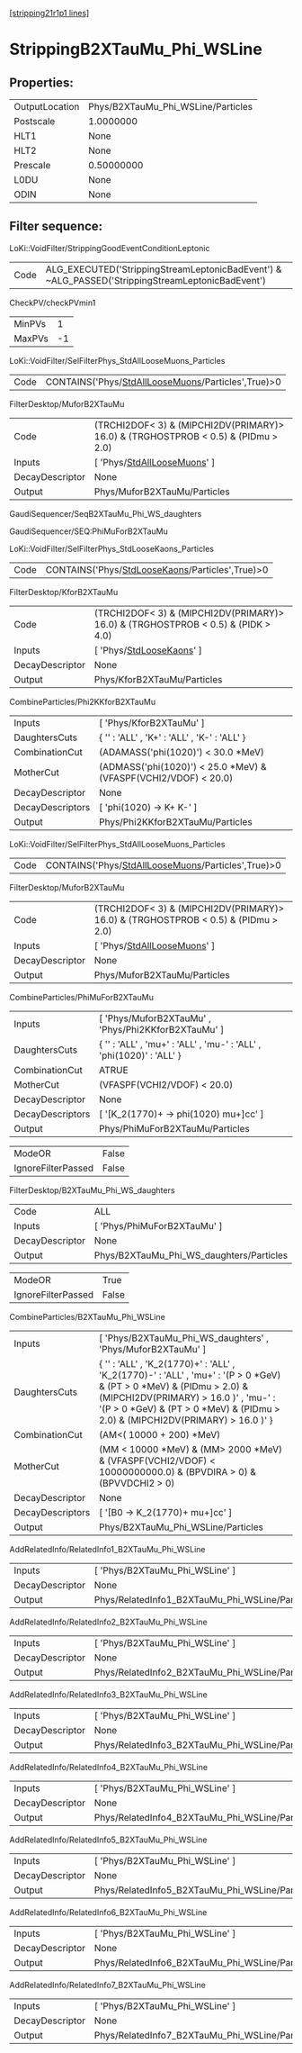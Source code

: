 [[stripping21r1p1 lines]](./stripping21r1p1-index)

# StrippingB2XTauMu_Phi_WSLine

## Properties:

|                |                                    |
|----------------|------------------------------------|
| OutputLocation | Phys/B2XTauMu_Phi_WSLine/Particles |
| Postscale      | 1.0000000                          |
| HLT1           | None                               |
| HLT2           | None                               |
| Prescale       | 0.50000000                         |
| L0DU           | None                               |
| ODIN           | None                               |

## Filter sequence:

LoKi::VoidFilter/StrippingGoodEventConditionLeptonic

|      |                                                                                                  |
|------|--------------------------------------------------------------------------------------------------|
| Code | ALG_EXECUTED('StrippingStreamLeptonicBadEvent') & ~ALG_PASSED('StrippingStreamLeptonicBadEvent') |

CheckPV/checkPVmin1

|        |     |
|--------|-----|
| MinPVs | 1   |
| MaxPVs | -1  |

LoKi::VoidFilter/SelFilterPhys_StdAllLooseMuons_Particles

|      |                                                                                                           |
|------|-----------------------------------------------------------------------------------------------------------|
| Code | CONTAINS('Phys/[StdAllLooseMuons](./stripping21r1p1-commonparticles-stdallloosemuons)/Particles',True)\>0 |

FilterDesktop/MuforB2XTauMu

|                 |                                                                                       |
|-----------------|---------------------------------------------------------------------------------------|
| Code            | (TRCHI2DOF\< 3) & (MIPCHI2DV(PRIMARY)\> 16.0) & (TRGHOSTPROB \< 0.5) & (PIDmu \> 2.0) |
| Inputs          | [ 'Phys/[StdAllLooseMuons](./stripping21r1p1-commonparticles-stdallloosemuons)' ]   |
| DecayDescriptor | None                                                                                  |
| Output          | Phys/MuforB2XTauMu/Particles                                                          |

GaudiSequencer/SeqB2XTauMu_Phi_WS_daughters

GaudiSequencer/SEQ:PhiMuForB2XTauMu

LoKi::VoidFilter/SelFilterPhys_StdLooseKaons_Particles

|      |                                                                                                     |
|------|-----------------------------------------------------------------------------------------------------|
| Code | CONTAINS('Phys/[StdLooseKaons](./stripping21r1p1-commonparticles-stdloosekaons)/Particles',True)\>0 |

FilterDesktop/KforB2XTauMu

|                 |                                                                                      |
|-----------------|--------------------------------------------------------------------------------------|
| Code            | (TRCHI2DOF\< 3) & (MIPCHI2DV(PRIMARY)\> 16.0) & (TRGHOSTPROB \< 0.5) & (PIDK \> 4.0) |
| Inputs          | [ 'Phys/[StdLooseKaons](./stripping21r1p1-commonparticles-stdloosekaons)' ]        |
| DecayDescriptor | None                                                                                 |
| Output          | Phys/KforB2XTauMu/Particles                                                          |

CombineParticles/Phi2KKforB2XTauMu

|                  |                                                                    |
|------------------|--------------------------------------------------------------------|
| Inputs           | [ 'Phys/KforB2XTauMu' ]                                          |
| DaughtersCuts    | { '' : 'ALL' , 'K+' : 'ALL' , 'K-' : 'ALL' }                       |
| CombinationCut   | (ADAMASS('phi(1020)') \< 30.0 \*MeV)                               |
| MotherCut        | (ADMASS('phi(1020)') \< 25.0 \*MeV) & (VFASPF(VCHI2/VDOF) \< 20.0) |
| DecayDescriptor  | None                                                               |
| DecayDescriptors | [ 'phi(1020) -\> K+ K-' ]                                        |
| Output           | Phys/Phi2KKforB2XTauMu/Particles                                   |

LoKi::VoidFilter/SelFilterPhys_StdAllLooseMuons_Particles

|      |                                                                                                           |
|------|-----------------------------------------------------------------------------------------------------------|
| Code | CONTAINS('Phys/[StdAllLooseMuons](./stripping21r1p1-commonparticles-stdallloosemuons)/Particles',True)\>0 |

FilterDesktop/MuforB2XTauMu

|                 |                                                                                       |
|-----------------|---------------------------------------------------------------------------------------|
| Code            | (TRCHI2DOF\< 3) & (MIPCHI2DV(PRIMARY)\> 16.0) & (TRGHOSTPROB \< 0.5) & (PIDmu \> 2.0) |
| Inputs          | [ 'Phys/[StdAllLooseMuons](./stripping21r1p1-commonparticles-stdallloosemuons)' ]   |
| DecayDescriptor | None                                                                                  |
| Output          | Phys/MuforB2XTauMu/Particles                                                          |

CombineParticles/PhiMuForB2XTauMu

|                  |                                                                      |
|------------------|----------------------------------------------------------------------|
| Inputs           | [ 'Phys/MuforB2XTauMu' , 'Phys/Phi2KKforB2XTauMu' ]                |
| DaughtersCuts    | { '' : 'ALL' , 'mu+' : 'ALL' , 'mu-' : 'ALL' , 'phi(1020)' : 'ALL' } |
| CombinationCut   | ATRUE                                                                |
| MotherCut        | (VFASPF(VCHI2/VDOF) \< 20.0)                                         |
| DecayDescriptor  | None                                                                 |
| DecayDescriptors | [ '[K_2(1770)+ -\> phi(1020) mu+]cc' ]                           |
| Output           | Phys/PhiMuForB2XTauMu/Particles                                      |

|                    |       |
|--------------------|-------|
| ModeOR             | False |
| IgnoreFilterPassed | False |

FilterDesktop/B2XTauMu_Phi_WS_daughters

|                 |                                          |
|-----------------|------------------------------------------|
| Code            | ALL                                      |
| Inputs          | [ 'Phys/PhiMuForB2XTauMu' ]            |
| DecayDescriptor | None                                     |
| Output          | Phys/B2XTauMu_Phi_WS_daughters/Particles |

|                    |       |
|--------------------|-------|
| ModeOR             | True  |
| IgnoreFilterPassed | False |

CombineParticles/B2XTauMu_Phi_WSLine

|                  |                                                                                                                                                                                                                                                          |
|------------------|----------------------------------------------------------------------------------------------------------------------------------------------------------------------------------------------------------------------------------------------------------|
| Inputs           | [ 'Phys/B2XTauMu_Phi_WS_daughters' , 'Phys/MuforB2XTauMu' ]                                                                                                                                                                                            |
| DaughtersCuts    | { '' : 'ALL' , 'K_2(1770)+' : 'ALL' , 'K_2(1770)-' : 'ALL' , 'mu+' : '(P \> 0 \*GeV) & (PT \> 0 \*MeV) & (PIDmu \> 2.0) & (MIPCHI2DV(PRIMARY) \> 16.0 )' , 'mu-' : '(P \> 0 \*GeV) & (PT \> 0 \*MeV) & (PIDmu \> 2.0) & (MIPCHI2DV(PRIMARY) \> 16.0 )' } |
| CombinationCut   | (AM\<( 10000 + 200) \*MeV)                                                                                                                                                                                                                               |
| MotherCut        | (MM \< 10000 \*MeV) & (MM\> 2000 \*MeV) & (VFASPF(VCHI2/VDOF) \< 10000000000.0) & (BPVDIRA \> 0) & (BPVVDCHI2 \> 0)                                                                                                                                      |
| DecayDescriptor  | None                                                                                                                                                                                                                                                     |
| DecayDescriptors | [ '[B0 -\> K_2(1770)+ mu+]cc' ]                                                                                                                                                                                                                      |
| Output           | Phys/B2XTauMu_Phi_WSLine/Particles                                                                                                                                                                                                                       |

AddRelatedInfo/RelatedInfo1_B2XTauMu_Phi_WSLine

|                 |                                                 |
|-----------------|-------------------------------------------------|
| Inputs          | [ 'Phys/B2XTauMu_Phi_WSLine' ]                |
| DecayDescriptor | None                                            |
| Output          | Phys/RelatedInfo1_B2XTauMu_Phi_WSLine/Particles |

AddRelatedInfo/RelatedInfo2_B2XTauMu_Phi_WSLine

|                 |                                                 |
|-----------------|-------------------------------------------------|
| Inputs          | [ 'Phys/B2XTauMu_Phi_WSLine' ]                |
| DecayDescriptor | None                                            |
| Output          | Phys/RelatedInfo2_B2XTauMu_Phi_WSLine/Particles |

AddRelatedInfo/RelatedInfo3_B2XTauMu_Phi_WSLine

|                 |                                                 |
|-----------------|-------------------------------------------------|
| Inputs          | [ 'Phys/B2XTauMu_Phi_WSLine' ]                |
| DecayDescriptor | None                                            |
| Output          | Phys/RelatedInfo3_B2XTauMu_Phi_WSLine/Particles |

AddRelatedInfo/RelatedInfo4_B2XTauMu_Phi_WSLine

|                 |                                                 |
|-----------------|-------------------------------------------------|
| Inputs          | [ 'Phys/B2XTauMu_Phi_WSLine' ]                |
| DecayDescriptor | None                                            |
| Output          | Phys/RelatedInfo4_B2XTauMu_Phi_WSLine/Particles |

AddRelatedInfo/RelatedInfo5_B2XTauMu_Phi_WSLine

|                 |                                                 |
|-----------------|-------------------------------------------------|
| Inputs          | [ 'Phys/B2XTauMu_Phi_WSLine' ]                |
| DecayDescriptor | None                                            |
| Output          | Phys/RelatedInfo5_B2XTauMu_Phi_WSLine/Particles |

AddRelatedInfo/RelatedInfo6_B2XTauMu_Phi_WSLine

|                 |                                                 |
|-----------------|-------------------------------------------------|
| Inputs          | [ 'Phys/B2XTauMu_Phi_WSLine' ]                |
| DecayDescriptor | None                                            |
| Output          | Phys/RelatedInfo6_B2XTauMu_Phi_WSLine/Particles |

AddRelatedInfo/RelatedInfo7_B2XTauMu_Phi_WSLine

|                 |                                                 |
|-----------------|-------------------------------------------------|
| Inputs          | [ 'Phys/B2XTauMu_Phi_WSLine' ]                |
| DecayDescriptor | None                                            |
| Output          | Phys/RelatedInfo7_B2XTauMu_Phi_WSLine/Particles |
